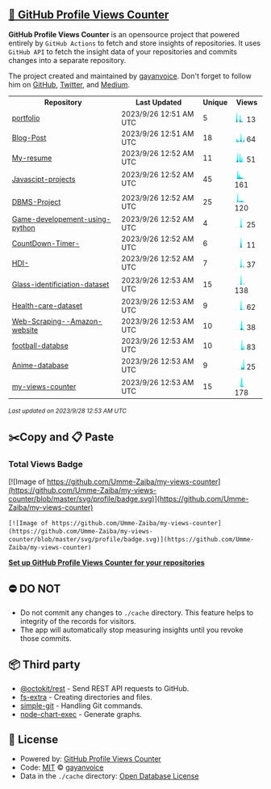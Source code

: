 ## [🚀 GitHub Profile Views Counter](https://github.com/gayanvoice/github-profile-views-counter)
**GitHub Profile Views Counter** is an opensource project that powered entirely by  `GitHub Actions` to fetch and store insights of repositories.
It uses `GitHub API` to fetch the insight data of your repositories and commits changes into a separate repository.

The project created and maintained by [gayanvoice](https://github.com/gayanvoice). Don't forget to follow him on [GitHub](https://github.com/gayanvoice), [Twitter](https://twitter.com/gayanvoice), and [Medium](https://gayanvoice.medium.com/).

<table>
	<tr>
		<th>
			Repository
		</th>
		<th>
			Last Updated
		</th>
		<th>
			Unique
		</th>
		<th>
			Views
		</th>
	</tr>
	<tr>
		<td>
			<a href="https://github.com/Umme-Zaiba/my-views-counter/tree/master/readme/578652583/year.md">
				portfolio
			</a>
		</td>
		<td>
			2023/9/26 12:51 AM UTC
		</td>
		<td>
			5
		</td>
		<td>
			<img alt="Response time graph" src="https://github.com/Umme-Zaiba/my-views-counter/raw/master/graph/578652583/small/year.png" height="20"> 13
		</td>
	</tr>
	<tr>
		<td>
			<a href="https://github.com/Umme-Zaiba/my-views-counter/tree/master/readme/582108413/year.md">
				Blog-Post
			</a>
		</td>
		<td>
			2023/9/26 12:51 AM UTC
		</td>
		<td>
			18
		</td>
		<td>
			<img alt="Response time graph" src="https://github.com/Umme-Zaiba/my-views-counter/raw/master/graph/582108413/small/year.png" height="20"> 64
		</td>
	</tr>
	<tr>
		<td>
			<a href="https://github.com/Umme-Zaiba/my-views-counter/tree/master/readme/574518036/year.md">
				My-resume
			</a>
		</td>
		<td>
			2023/9/26 12:52 AM UTC
		</td>
		<td>
			11
		</td>
		<td>
			<img alt="Response time graph" src="https://github.com/Umme-Zaiba/my-views-counter/raw/master/graph/574518036/small/year.png" height="20"> 51
		</td>
	</tr>
	<tr>
		<td>
			<a href="https://github.com/Umme-Zaiba/my-views-counter/tree/master/readme/586508444/year.md">
				Javascipt-projects
			</a>
		</td>
		<td>
			2023/9/26 12:52 AM UTC
		</td>
		<td>
			45
		</td>
		<td>
			<img alt="Response time graph" src="https://github.com/Umme-Zaiba/my-views-counter/raw/master/graph/586508444/small/year.png" height="20"> 161
		</td>
	</tr>
	<tr>
		<td>
			<a href="https://github.com/Umme-Zaiba/my-views-counter/tree/master/readme/590485245/year.md">
				DBMS-Project
			</a>
		</td>
		<td>
			2023/9/26 12:52 AM UTC
		</td>
		<td>
			25
		</td>
		<td>
			<img alt="Response time graph" src="https://github.com/Umme-Zaiba/my-views-counter/raw/master/graph/590485245/small/year.png" height="20"> 120
		</td>
	</tr>
	<tr>
		<td>
			<a href="https://github.com/Umme-Zaiba/my-views-counter/tree/master/readme/626989630/year.md">
				Game-developement-using-python
			</a>
		</td>
		<td>
			2023/9/26 12:52 AM UTC
		</td>
		<td>
			4
		</td>
		<td>
			<img alt="Response time graph" src="https://github.com/Umme-Zaiba/my-views-counter/raw/master/graph/626989630/small/year.png" height="20"> 25
		</td>
	</tr>
	<tr>
		<td>
			<a href="https://github.com/Umme-Zaiba/my-views-counter/tree/master/readme/631339263/year.md">
				CountDown-Timer-
			</a>
		</td>
		<td>
			2023/9/26 12:52 AM UTC
		</td>
		<td>
			6
		</td>
		<td>
			<img alt="Response time graph" src="https://github.com/Umme-Zaiba/my-views-counter/raw/master/graph/631339263/small/year.png" height="20"> 11
		</td>
	</tr>
	<tr>
		<td>
			<a href="https://github.com/Umme-Zaiba/my-views-counter/tree/master/readme/636998301/year.md">
				HDI-
			</a>
		</td>
		<td>
			2023/9/26 12:52 AM UTC
		</td>
		<td>
			7
		</td>
		<td>
			<img alt="Response time graph" src="https://github.com/Umme-Zaiba/my-views-counter/raw/master/graph/636998301/small/year.png" height="20"> 37
		</td>
	</tr>
	<tr>
		<td>
			<a href="https://github.com/Umme-Zaiba/my-views-counter/tree/master/readme/637058897/year.md">
				Glass-identificiation-dataset
			</a>
		</td>
		<td>
			2023/9/26 12:53 AM UTC
		</td>
		<td>
			15
		</td>
		<td>
			<img alt="Response time graph" src="https://github.com/Umme-Zaiba/my-views-counter/raw/master/graph/637058897/small/year.png" height="20"> 138
		</td>
	</tr>
	<tr>
		<td>
			<a href="https://github.com/Umme-Zaiba/my-views-counter/tree/master/readme/638923548/year.md">
				Health-care-dataset
			</a>
		</td>
		<td>
			2023/9/26 12:53 AM UTC
		</td>
		<td>
			9
		</td>
		<td>
			<img alt="Response time graph" src="https://github.com/Umme-Zaiba/my-views-counter/raw/master/graph/638923548/small/year.png" height="20"> 62
		</td>
	</tr>
	<tr>
		<td>
			<a href="https://github.com/Umme-Zaiba/my-views-counter/tree/master/readme/640206209/year.md">
				Web-Scraping--Amazon-website
			</a>
		</td>
		<td>
			2023/9/26 12:53 AM UTC
		</td>
		<td>
			10
		</td>
		<td>
			<img alt="Response time graph" src="https://github.com/Umme-Zaiba/my-views-counter/raw/master/graph/640206209/small/year.png" height="20"> 38
		</td>
	</tr>
	<tr>
		<td>
			<a href="https://github.com/Umme-Zaiba/my-views-counter/tree/master/readme/654983720/year.md">
				football-databse
			</a>
		</td>
		<td>
			2023/9/26 12:53 AM UTC
		</td>
		<td>
			10
		</td>
		<td>
			<img alt="Response time graph" src="https://github.com/Umme-Zaiba/my-views-counter/raw/master/graph/654983720/small/year.png" height="20"> 83
		</td>
	</tr>
	<tr>
		<td>
			<a href="https://github.com/Umme-Zaiba/my-views-counter/tree/master/readme/658430657/year.md">
				Anime-database
			</a>
		</td>
		<td>
			2023/9/26 12:53 AM UTC
		</td>
		<td>
			9
		</td>
		<td>
			<img alt="Response time graph" src="https://github.com/Umme-Zaiba/my-views-counter/raw/master/graph/658430657/small/year.png" height="20"> 25
		</td>
	</tr>
	<tr>
		<td>
			<a href="https://github.com/Umme-Zaiba/my-views-counter/tree/master/readme/582404275/year.md">
				my-views-counter
			</a>
		</td>
		<td>
			2023/9/26 12:53 AM UTC
		</td>
		<td>
			15
		</td>
		<td>
			<img alt="Response time graph" src="https://github.com/Umme-Zaiba/my-views-counter/raw/master/graph/582404275/small/year.png" height="20"> 178
		</td>
	</tr>
</table>

<small><i>Last updated on 2023/9/28 12:53 AM UTC</i></small>

## ✂️Copy and 📋 Paste
### Total Views Badge
[![Image of https://github.com/Umme-Zaiba/my-views-counter](https://github.com/Umme-Zaiba/my-views-counter/blob/master/svg/profile/badge.svg)](https://github.com/Umme-Zaiba/my-views-counter)

```readme
[![Image of https://github.com/Umme-Zaiba/my-views-counter](https://github.com/Umme-Zaiba/my-views-counter/blob/master/svg/profile/badge.svg)](https://github.com/Umme-Zaiba/my-views-counter)
```
[**Set up GitHub Profile Views Counter for your repositories**](https://github.com/gayanvoice/github-profile-views-counter)
## ⛔ DO NOT
- Do not commit any changes to `./cache` directory. This feature helps to integrity of the records for visitors.
- The app will automatically stop measuring insights until you revoke those commits.
## 📦 Third party

- [@octokit/rest](https://www.npmjs.com/package/@octokit/rest) - Send REST API requests to GitHub.
- [fs-extra](https://www.npmjs.com/package/fs-extra) - Creating directories and files.
- [simple-git](https://www.npmjs.com/package/simple-git) - Handling Git commands.
- [node-chart-exec](https://www.npmjs.com/package/node-chart-exec) - Generate graphs.
## 📄 License
- Powered by: [GitHub Profile Views Counter](https://github.com/gayanvoice/github-profile-views-counter)
- Code: [MIT](./LICENSE) © [gayanvoice](https://github.com/gayanvoice)
- Data in the `./cache` directory: [Open Database License](https://opendatacommons.org/licenses/odbl/1-0/)